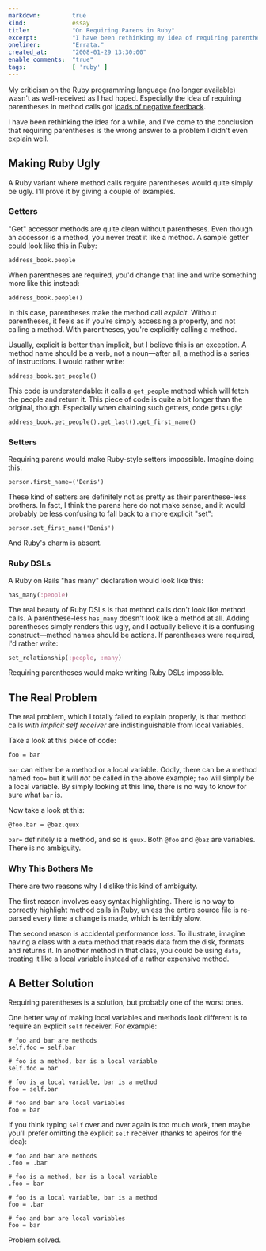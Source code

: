 ```yaml
---
markdown:         true
kind:             essay
title:            "On Requiring Parens in Ruby"
excerpt:          "I have been rethinking my idea of requiring parentheses in Ruby for a while, and I've come to the conclusion that requiring them is the wrong answer to a problem I didn't even explain well."
oneliner:         "Errata."
created_at:       "2008-01-29 13:30:00"
enable_comments:  "true"
tags:             [ 'ruby' ]
---
```


My criticism on the Ruby programming language (no longer available) wasn't as well-received as I had hoped. Especially the idea of requiring parentheses in method calls got [loads of negative feedback](http://reddit.com/r/programming/info/65g1r/comments/).

I have been rethinking the idea for a while, and I've come to the conclusion that requiring parentheses is the wrong answer to a problem I didn't even explain well. 

## Making Ruby Ugly

A Ruby variant where method calls require parentheses would quite simply be ugly. I'll prove it by giving a couple of examples.

### Getters

"Get" accessor methods are quite clean without parentheses. Even though an accessor is a method, you never treat it like a method. A sample getter could look like this in Ruby:

<pre><code><span class="n">address_book</span>.<span class="nf">people</span></code></pre>

When parentheses are required, you'd change that line and write something more like this instead:

<pre><code><span class="n">address_book</span>.<span class="nf">people</span>()</code></pre>

In this case, parentheses make the method call *explicit*. Without parentheses, it feels as if you're simply accessing a property, and not calling a method. With parentheses, you're explicitly calling a method.

Usually, explicit is better than implicit, but I believe this is an exception. A method name should be a verb, not a noun—after all, a method is a series of instructions. I would rather write:

<pre><code><span class="n">address_book</span>.<span class="nf">get_people</span>()</code></pre>

This code is understandable: it calls a `get_people` method which will fetch the people and return it. This piece of code is quite a bit longer than the original, though. Especially when chaining such getters, code gets ugly:

<pre><code><span class="n">address_book</span>.<span class="nf">get_people</span>().<span class="nf">get_last</span>().<span class="nf">get_first_name</span>()</code></pre>

### Setters

Requiring parens would make Ruby-style setters impossible. Imagine doing this:

<pre><code><span class="n">person</span>.<span class="nf">first_name=</span>(<span class="s">'Denis'</span>)</code></pre>

These kind of setters are definitely not as pretty as their parenthese-less brothers. In fact, I think the parens here do not make sense, and it would probably be less confusing to fall back to a more explicit "set":

<pre><code><span class="n">person</span>.<span class="nf">set_first_name</span>(<span class="s">'Denis'</span>)</code></pre>

And Ruby's charm is absent.

### Ruby DSLs

A Ruby on Rails "has many" declaration would look like this:

<pre><code><span class="nf">has_many</span>(<span class="ss">:people</span>)</code></pre>

The real beauty of Ruby DSLs is that method calls don't look like method calls. A parenthese-less `has_many` doesn't look like a method at all. Adding parentheses simply renders this ugly, and I actually believe it is a confusing construct—method names should be actions. If parentheses were required, I'd rather write:

<pre><code><span class="nf">set_relationship</span>(<span class="ss">:people</span>, <span class="ss">:many</span>)</code></pre>

Requiring parentheses would make writing Ruby DSLs impossible.

## The Real Problem

The real problem, which I totally failed to explain properly, is that method calls *with implicit self receiver* are indistinguishable from local variables.

Take a look at this piece of code:

	foo = bar

`bar` can either be a method or a local variable. Oddly, there can be a method named `foo=` but it will _not_ be called in the above example; `foo` will simply be a local variable. By simply looking at this line, there is no way to know for sure what `bar` is.

Now take a look at this:

	@foo.bar = @baz.quux

`bar=` definitely is a method, and so is `quux`. Both `@foo` and `@baz` are variables. There is no ambiguity.

### Why This Bothers Me

There are two reasons why I dislike this kind of ambiguity.

The first reason involves easy syntax highlighting. There is no way to correctly highlight method calls in Ruby, unless the entire source file is re-parsed every time a change is made, which is terribly slow.

The second reason is accidental performance loss. To illustrate, imagine having a class with a `data` method that reads data from the disk, formats and returns it. In another method in that class, you could be using `data`, treating it like a local variable instead of a rather expensive method.

## A Better Solution

Requiring parentheses is a solution, but probably one of the worst ones.

One better way of making local variables and methods look different is to require an explicit `self` receiver. For example:

<pre><code><span class="c"># foo and bar are methods</span>
<span class="n">self</span>.<span class="nf">foo</span> = <span class="n">self</span>.<span class="nf">bar</span>

<span class="c"># foo is a method, bar is a local variable</span>
<span class="n">self</span>.<span class="nf">foo</span> = <span class="n">bar</span>

<span class="c"># foo is a local variable, bar is a method</span>
<span class="n">foo</span> = <span class="n">self</span>.<span class="nf">bar</span>

<span class="c"># foo and bar are local variables</span>
<span class="n">foo</span> = <span class="n">bar</span></code></pre>

If you think typing `self` over and over again is too much work, then maybe you'll prefer omitting the explicit `self` receiver (thanks to apeiros for the idea):

<pre><code><span class="c"># foo and bar are methods</span>
.<span class="nf">foo</span> = .<span class="nf">bar</span>

<span class="c"># foo is a method, bar is a local variable</span>
.<span class="nf">foo</span> = <span class="n">bar</span>

<span class="c"># foo is a local variable, bar is a method</span>
<span class="n">foo</span> = .<span class="nf">bar</span>

<span class="c"># foo and bar are local variables</span>
<span class="n">foo</span> = <span class="n">bar</span></code></pre>

Problem solved.
